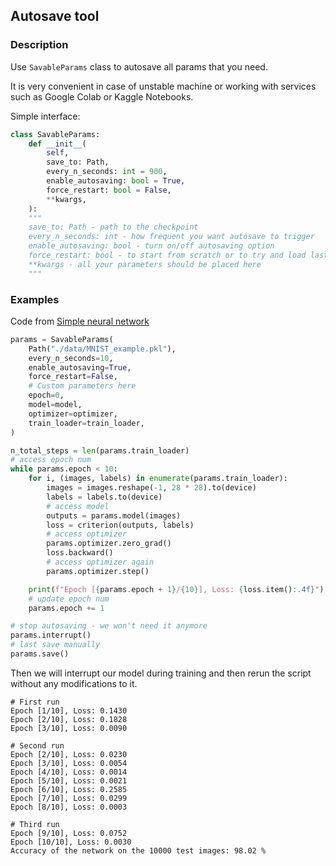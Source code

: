 ## Autosave tool

### Description

Use ```SavableParams``` class to autosave all params that you need.

It is very convenient in case of unstable machine or working with services such as Google Colab or Kaggle Notebooks.

Simple interface:


```python
class SavableParams:
    def __init__(
        self,
        save_to: Path,
        every_n_seconds: int = 900,
        enable_autosaving: bool = True,
        force_restart: bool = False,
        **kwargs,
    ):
    """
    save_to: Path - path to the checkpoint
    every_n_seconds: int - how frequent you want autosave to trigger
    enable_autosaving: bool - turn on/off autosaving option
    force_restart: bool - to start from scratch or to try and load last checkpoint
    **kwargs - all your parameters should be placed here
    """
```

### Examples 

Code from [Simple neural network](examples/model_train.py)

```python
params = SavableParams(
    Path("./data/MNIST_example.pkl"),
    every_n_seconds=10,
    enable_autosaving=True,
    force_restart=False,
    # Custom parameters here
    epoch=0,
    model=model,
    optimizer=optimizer,
    train_loader=train_loader,
)

n_total_steps = len(params.train_loader)
# access epoch num 
while params.epoch < 10:
    for i, (images, labels) in enumerate(params.train_loader):
        images = images.reshape(-1, 28 * 28).to(device)
        labels = labels.to(device)
        # access model
        outputs = params.model(images)
        loss = criterion(outputs, labels)
        # access optimizer
        params.optimizer.zero_grad()
        loss.backward()
        # access optimizer again
        params.optimizer.step()

    print(f"Epoch [{params.epoch + 1}/{10}], Loss: {loss.item():.4f}")
    # update epoch num 
    params.epoch += 1

# stop autosaving - we won't need it anymore
params.interrupt()
# last save manually 
params.save()
```
Then we will interrupt our model during training and then rerun the script without any modifications to it.
```
# First run
Epoch [1/10], Loss: 0.1430
Epoch [2/10], Loss: 0.1828
Epoch [3/10], Loss: 0.0090

# Second run
Epoch [2/10], Loss: 0.0230
Epoch [3/10], Loss: 0.0054
Epoch [4/10], Loss: 0.0014
Epoch [5/10], Loss: 0.0021
Epoch [6/10], Loss: 0.2585
Epoch [7/10], Loss: 0.0299
Epoch [8/10], Loss: 0.0003

# Third run
Epoch [9/10], Loss: 0.0752
Epoch [10/10], Loss: 0.0030
Accuracy of the network on the 10000 test images: 98.02 %
```